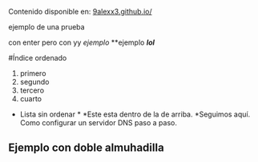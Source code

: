 
Contenido disponible en: [9alexx3.github.io/](https://9alexx3.github.io/Configuracion-DNS)

ejemplo de una
prueba

con enter pero
con
yy
*ejemplo*
**ejemplo
***lol***

#Índice ordenado
1. primero
2. segundo
3. tercero
4. cuarto

* Lista sin ordenar *
*Este esta dentro de la de arriba.
*Seguimos aquí.
Como configurar un servidor DNS paso a paso.
## Ejemplo con doble almuhadilla
